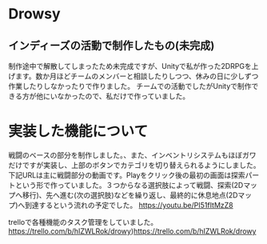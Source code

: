 # Drowsy
## インディーズの活動で制作したもの(未完成)
制作途中で解散してしまったため未完成ですが、Unityで私が作った2DRPGを上げます。数か月ほどチームのメンバーと相談したりしつつ、休みの日に少しずつ作業したりしなかったりで作りました。
チームでの活動でしたがUnityで制作できる方が他にいなかったので、私だけで作っていました。
# 実装した機能について
戦闘のベースの部分を制作しました。、また、インベントリシステムもほぼガワだけですが実装し、上部のボタンでカテゴリを切り替えられるようにしました。
下記URLは主に戦闘部分の動画です。Playをクリック後の最初の画面は探索パートという形で作っていました。３つからなる選択肢によって戦闘、探索(2Dマップへ移行)、先へ進む(次の選択肢)などを繰り返し、最終的に休息地点(2Dマップ)へ到達するという流れの予定でした。
https://youtu.be/PI51fItMzZ8

trelloで各種機能のタスク管理をしていました。
https://trello.com/b/hIZWLRok/drowy)https://trello.com/b/hIZWLRok/drowy

